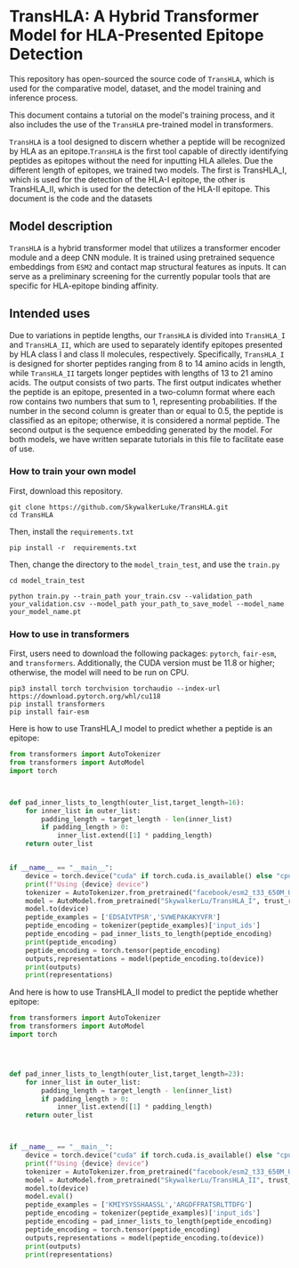 
# TransHLA: A Hybrid Transformer Model for HLA-Presented Epitope Detection

This repository has open-sourced the source code of `TransHLA`, which is used for the comparative model, dataset, and the model training and inference process.

This document contains a tutorial on the model's training process, and it also includes the use of the `TransHLA` pre-trained model in transformers.

`TransHLA` is a tool designed to discern whether a peptide will be recognized by HLA as an epitope.`TransHLA` is the first tool capable of directly identifying peptides as epitopes without the need for inputting HLA alleles. Due the different length of epitopes, we trained two models. The first is TransHLA_I, which is used for the detection of the HLA-I epitope, the other is TransHLA_II, which is used for the detection of the HLA-II epitope. This document is the code and the datasets 


## Model description
   `TransHLA` is a hybrid transformer model that utilizes a transformer encoder module and a deep CNN module. It is trained using pretrained sequence embeddings from `ESM2` and contact map structural features as inputs. It can serve as a preliminary screening for the currently popular tools that are specific for HLA-epitope binding affinity.

## Intended uses

Due to variations in peptide lengths, our `TransHLA` is divided into `TransHLA_I` and `TransHLA_II`, which are used to separately identify epitopes presented by HLA class I and class II molecules, respectively. Specifically, `TransHLA_I` is designed for shorter peptides ranging from 8 to 14 amino acids in length, while `TransHLA_II` targets longer peptides with lengths of 13 to 21 amino acids. The output consists of two parts. The first output indicates whether the peptide is an epitope, presented in a two-column format where each row contains two numbers that sum to 1, representing probabilities. If the number in the second column is greater than or equal to 0.5, the peptide is classified as an epitope; otherwise, it is considered a normal peptide.
The second output is the sequence embedding generated by the model.
 For both models, we have written separate tutorials in this file to facilitate ease of use.
### How to train your own model
First, download this repository.
```
git clone https://github.com/SkywalkerLuke/TransHLA.git
cd TransHLA
```
Then, install the `requirements.txt`

```
pip install -r  requirements.txt
```

Then, change the directory to the `model_train_test`, and use the `train.py`

```
cd model_train_test
```
```
python train.py --train_path your_train.csv --validation_path your_validation.csv --model_path your_path_to_save_model --model_name your_model_name.pt
```



### How to use in transformers
First, users need to download the following packages: `pytorch`, `fair-esm`, and `transformers`. Additionally, the CUDA version must be 11.8 or higher; otherwise, the model will need to be run on CPU.
``` 
pip3 install torch torchvision torchaudio --index-url https://download.pytorch.org/whl/cu118
pip install transformers
pip install fair-esm
```
Here is how to use TransHLA_I model to predict whether a peptide is an epitope:

```python
from transformers import AutoTokenizer
from transformers import AutoModel
import torch



def pad_inner_lists_to_length(outer_list,target_length=16):
    for inner_list in outer_list:
        padding_length = target_length - len(inner_list)
        if padding_length > 0:
            inner_list.extend([1] * padding_length)
    return outer_list


if __name__ == "__main__":
    device = torch.device("cuda" if torch.cuda.is_available() else "cpu")
    print(f"Using {device} device")
    tokenizer = AutoTokenizer.from_pretrained("facebook/esm2_t33_650M_UR50D")
    model = AutoModel.from_pretrained("SkywalkerLu/TransHLA_I", trust_remote_code=True)
    model.to(device)
    peptide_examples = ['EDSAIVTPSR','SVWEPAKAKYVFR']
    peptide_encoding = tokenizer(peptide_examples)['input_ids']
    peptide_encoding = pad_inner_lists_to_length(peptide_encoding)
    print(peptide_encoding)
    peptide_encoding = torch.tensor(peptide_encoding)
    outputs,representations = model(peptide_encoding.to(device))
    print(outputs)
    print(representations)
```
And here is how to use TransHLA_II model to predict the peptide whether epitope:

```python
from transformers import AutoTokenizer
from transformers import AutoModel
import torch




def pad_inner_lists_to_length(outer_list,target_length=23):
    for inner_list in outer_list:
        padding_length = target_length - len(inner_list)
        if padding_length > 0:
            inner_list.extend([1] * padding_length)
    return outer_list



if __name__ == "__main__":
    device = torch.device("cuda" if torch.cuda.is_available() else "cpu")
    print(f"Using {device} device")
    tokenizer = AutoTokenizer.from_pretrained("facebook/esm2_t33_650M_UR50D")
    model = AutoModel.from_pretrained("SkywalkerLu/TransHLA_II", trust_remote_code=True)
    model.to(device)
    model.eval()
    peptide_examples = ['KMIYSYSSHAASSL','ARGDFFRATSRLTTDFG']
    peptide_encoding = tokenizer(peptide_examples)['input_ids']
    peptide_encoding = pad_inner_lists_to_length(peptide_encoding)
    peptide_encoding = torch.tensor(peptide_encoding)
    outputs,representations = model(peptide_encoding.to(device))
    print(outputs)
	print(representations)

```
